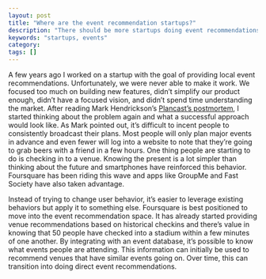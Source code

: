 ```yaml
---
layout: post
title: "Where are the event recommendation startups?"
description: "There should be more startups doing event recommendations, where are they?"
keywords: "startups, events"
category:
tags: []
---
```


<p>A few years ago I worked on a startup with the goal of providing local event recommendations. Unfortunately, we were never able to make it work. We focused too much on building new features, didn’t simplify our product enough, didn’t have a focused vision, and didn’t spend time understanding the market. After reading Mark Hendrickson’s <a href="http://techcrunch.com/2012/01/22/post-mortem-for-plancast/" title="A Post-Mortem for Plancast" target="_blank">Plancast’s postmortem</a>, I started thinking about the problem again and what a successful approach would look like. As Mark pointed out, it’s difficult to incent people to consistently broadcast their plans. Most people will only plan major events in advance and even fewer will log into a website to note that they’re going to grab beers with a friend in a few hours. One thing people are starting to do is checking in to a venue. Knowing the present is a lot simpler than thinking about the future and smartphones have reinforced this behavior. Foursquare has been riding this wave and apps like GroupMe and Fast Society have also taken advantage.</p>

<p>Instead of trying to change user behavior, it’s easier to leverage existing behaviors but apply it to something else. Foursquare is best positioned to move into the event recommendation space. It has already started providing venue recommendations based on historical checkins and there’s value in knowing that 50 people have checked into a stadium within a few minutes of one another. By integrating with an event database, it’s possible to know what events people are attending. This information can initially be used to recommend venues that have similar events going on. Over time, this can transition into doing direct event recommendations.</p>
